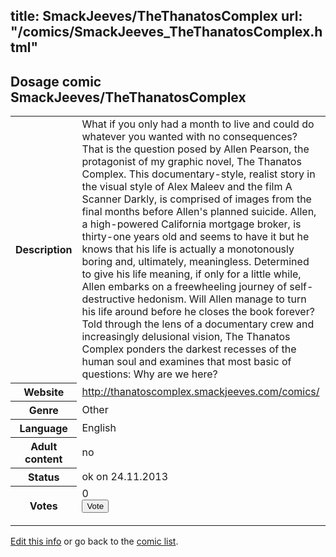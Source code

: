 title: SmackJeeves/TheThanatosComplex
url: "/comics/SmackJeeves_TheThanatosComplex.html"
---
Dosage comic SmackJeeves/TheThanatosComplex
-----------------------------------------

<p id="msg"></p>
<script type="text/javascript">
if (window.location.search === '?edit_info_mail=sent_ok') {
  var elem = document.getElementById("msg");
  elem.innerHTML = 'Edited information sucessfully sent for review, which is usually done daily. Thanks!';
  elem.className = 'ok';
}
</script>
<table class="comicinfo">
<tr>
<th>Description</th><td>What if you only had a month to live and could do whatever you wanted with no consequences? That is the question posed by Allen Pearson, the protagonist of my graphic novel, The Thanatos Complex. This documentary-style, realist story in the visual style of Alex Maleev and the film A Scanner Darkly, is comprised of images from the final months before Allen's planned suicide. Allen, a high-powered California mortgage broker, is thirty-one years old and seems to have it but he knows that his life is actually a monotonously boring and, ultimately, meaningless. Determined to give his life meaning, if only for a little while, Allen embarks on a freewheeling journey of self-destructive hedonism. Will Allen manage to turn his life around before he closes the book forever? Told through the lens of a documentary crew and increasingly delusional vision, The Thanatos Complex ponders the darkest recesses of the human soul and examines that most basic of questions: Why are we here?</td>
</tr>
<tr>
<th>Website</th><td><a href="http://thanatoscomplex.smackjeeves.com/comics/">http://thanatoscomplex.smackjeeves.com/comics/</a></td>
</tr>
<tr>
<th>Genre</th><td>Other</td>
</tr>
<tr>
<th>Language</th><td>English</td>
</tr>
<tr>
<th>Adult content</th><td>no</td>
</tr>
<tr>
<th>Status</th><td>ok on 24.11.2013</td>
</tr>
<tr>
<th>Votes</th><td>0
<form action="http://gaecounter.appspot.com/count/" method="POST">
<input name="name" type="hidden" value="SmackJeeves_TheThanatosComplex"/>
<input name="uid" type="hidden" id="voteuid" value=""/>
<input type="submit" value="Vote"/>
</form>
</td>
</tr>
</table>
<script type="text/javascript">
var ua = navigator.userAgent;
document.getElementById("voteuid").value = ua.replace(/[^a-zA-Z0-9\._:]/g , "_");;
</script>

[Edit this info](SmackJeeves_TheThanatosComplex_edit.html) or go back to the [comic list](../comic-index.html).
